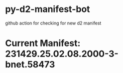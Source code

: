 # py-d2-manifest-bot
github action for checking for new d2 manifest

# Current Manifest: 231429.25.02.08.2000-3-bnet.58473